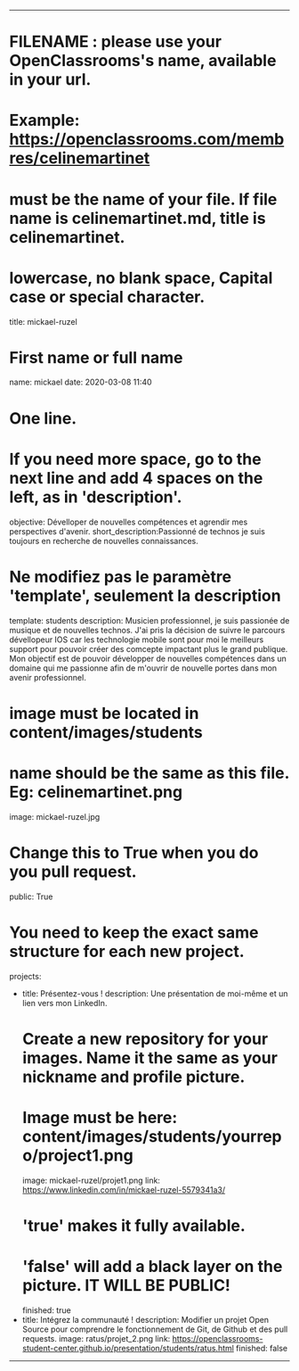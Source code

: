 ---

# FILENAME : please use your OpenClassrooms's name, available in your url.
# Example: https://openclassrooms.com/membres/celinemartinet
# must be the name of your file. If file name is celinemartinet.md, title is celinemartinet.
# lowercase, no blank space, Capital case or special character.
title: mickael-ruzel

# First name or full name
name: mickael
date: 2020-03-08 11:40

# One line.
# If you need more space, go to the next line and add 4 spaces on the left, as in 'description'.
objective: Dévelloper de nouvelles compétences et agrendir mes perspectives d'avenir.
short_description:Passionné de technos je suis toujours en recherche de nouvelles connaissances.

# Ne modifiez pas le paramètre 'template', seulement la description
template: students
description:
    Musicien professionnel, je suis passionée de musique et de nouvelles technos.
    J'ai pris la décision de suivre le parcours dévellopeur IOS car les technologie mobile sont pour moi
    le meilleurs support pour pouvoir créer des comcepte impactant plus le grand publique.
    Mon objectif est de pouvoir développer de nouvelles compétences dans un domaine qui me passionne
    afin de m'ouvrir de nouvelle portes dans mon avenir professionnel.

# image must be located in content/images/students
# name should be the same as this file. Eg: celinemartinet.png
image: mickael-ruzel.jpg

# Change this to True when you do you pull request.
public: True

# You need to keep the exact same structure for each new project.
projects:
  - title: Présentez-vous !
    description: Une présentation de moi-même et un lien vers mon LinkedIn.
    # Create a new repository for your images. Name it the same as your nickname and profile picture.
    # Image must be here: content/images/students/yourrepo/project1.png
    image: mickael-ruzel/projet1.png
    link: https://www.linkedin.com/in/mickael-ruzel-5579341a3/
    # 'true' makes it fully available.
    # 'false' will add a black layer on the picture. IT WILL BE PUBLIC!
    finished: true
  - title: Intégrez la communauté !
    description: Modifier un projet Open Source pour comprendre le fonctionnement de Git, de Github et des pull requests. 
    image: ratus/projet_2.png
    link: https://openclassrooms-student-center.github.io/presentation/students/ratus.html
    finished: false
---